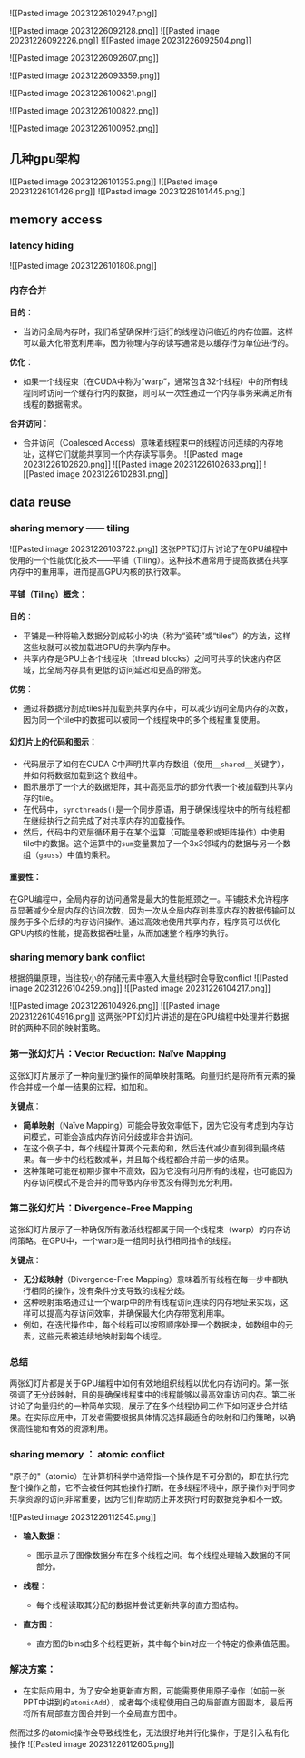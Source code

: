 ![[Pasted image 20231226102947.png]]

![[Pasted image 20231226092128.png]]
![[Pasted image 20231226092226.png]]
![[Pasted image 20231226092504.png]]

![[Pasted image 20231226092607.png]]

![[Pasted image 20231226093359.png]]

![[Pasted image 20231226100621.png]]

![[Pasted image 20231226100822.png]]

![[Pasted image 20231226100952.png]]

## 几种gpu架构
![[Pasted image 20231226101353.png]]
![[Pasted image 20231226101426.png]]
![[Pasted image 20231226101445.png]]

## memory access
### latency hiding
![[Pasted image 20231226101808.png]]

### 内存合并
**目的**：

- 当访问全局内存时，我们希望确保并行运行的线程访问临近的内存位置。这样可以最大化带宽利用率，因为物理内存的读写通常是以缓存行为单位进行的。

**优化**：

- 如果一个线程束（在CUDA中称为“warp”，通常包含32个线程）中的所有线程同时访问一个缓存行内的数据，则可以一次性通过一个内存事务来满足所有线程的数据需求。

**合并访问**：

- 合并访问（Coalesced Access）意味着线程束中的线程访问连续的内存地址，这样它们就能共享同一个内存读写事务。
![[Pasted image 20231226102620.png]]
![[Pasted image 20231226102633.png]]
![[Pasted image 20231226102831.png]]

## data reuse
### sharing memory —— tiling
![[Pasted image 20231226103722.png]]
这张PPT幻灯片讨论了在GPU编程中使用的一个性能优化技术——平铺（Tiling）。这种技术通常用于提高数据在共享内存中的重用率，进而提高GPU内核的执行效率。

#### 平铺（Tiling）概念：

**目的**：
- 平铺是一种将输入数据分割成较小的块（称为“瓷砖”或“tiles”）的方法，这样这些块就可以被加载进GPU的共享内存中。
- 共享内存是GPU上各个线程块（thread blocks）之间可共享的快速内存区域，比全局内存具有更低的访问延迟和更高的带宽。

**优势**：
- 通过将数据分割成tiles并加载到共享内存中，可以减少访问全局内存的次数，因为同一个tile中的数据可以被同一个线程块中的多个线程重复使用。

#### 幻灯片上的代码和图示：

- 代码展示了如何在CUDA C中声明共享内存数组（使用`__shared__`关键字），并如何将数据加载到这个数组中。
- 图示展示了一个大的数据矩阵，其中高亮显示的部分代表一个被加载到共享内存的tile。
- 在代码中，`syncthreads()`是一个同步原语，用于确保线程块中的所有线程都在继续执行之前完成了对共享内存的加载操作。
- 然后，代码中的双层循环用于在某个运算（可能是卷积或矩阵操作）中使用tile中的数据。这个运算中的`sum`变量累加了一个3x3邻域内的数据与另一个数组（`gauss`）中值的乘积。

#### 重要性：

在GPU编程中，全局内存的访问通常是最大的性能瓶颈之一。平铺技术允许程序员显著减少全局内存的访问次数，因为一次从全局内存到共享内存的数据传输可以服务于多个后续的内存访问操作。通过高效地使用共享内存，程序员可以优化GPU内核的性能，提高数据吞吐量，从而加速整个程序的执行。

### sharing memory bank conflict
根据鸽巢原理，当往较小的存储元素中塞入大量线程时会导致conflict
![[Pasted image 20231226104259.png]]
![[Pasted image 20231226104217.png]]

![[Pasted image 20231226104926.png]]
![[Pasted image 20231226104916.png]]
这两张PPT幻灯片讲述的是在GPU编程中处理并行数据时的两种不同的映射策略。
### 第一张幻灯片：Vector Reduction: Naïve Mapping

这张幻灯片展示了一种向量归约操作的简单映射策略。向量归约是将所有元素的操作合并成一个单一结果的过程，如加和。

**关键点**：
- **简单映射**（Naïve Mapping）可能会导致效率低下，因为它没有考虑到内存访问模式，可能会造成内存访问分歧或非合并访问。
- 在这个例子中，每个线程计算两个元素的和，然后迭代减少直到得到最终结果。每一步中的线程数减半，并且每个线程都合并前一步的结果。
- 这种策略可能在初期步骤中不高效，因为它没有利用所有的线程，也可能因为内存访问模式不是合并的而导致内存带宽没有得到充分利用。
### 第二张幻灯片：Divergence-Free Mapping

这张幻灯片展示了一种确保所有激活线程都属于同一个线程束（warp）的内存访问策略。在GPU中，一个warp是一组同时执行相同指令的线程。

**关键点**：
- **无分歧映射**（Divergence-Free Mapping）意味着所有线程在每一步中都执行相同的操作，没有条件分支导致的线程分歧。
- 这种映射策略通过让一个warp中的所有线程访问连续的内存地址来实现，这样可以提高内存访问效率，并确保最大化内存带宽利用率。
- 例如，在迭代操作中，每个线程可以按照顺序处理一个数据块，如数组中的元素，这些元素被连续地映射到每个线程。



### 总结

两张幻灯片都是关于GPU编程中如何有效地组织线程以优化内存访问的。第一张强调了无分歧映射，目的是确保线程束中的线程能够以最高效率访问内存。第二张讨论了向量归约的一种简单实现，展示了在多个线程协同工作下如何逐步合并结果。在实际应用中，开发者需要根据具体情况选择最适合的映射和归约策略，以确保高性能和有效的资源利用。

### sharing memory ： atomic conflict
"原子的"（atomic）在计算机科学中通常指一个操作是不可分割的，即在执行完整个操作之前，它不会被任何其他操作打断。在多线程环境中，原子操作对于同步共享资源的访问非常重要，因为它们帮助防止并发执行时的数据竞争和不一致。

![[Pasted image 20231226112545.png]]
- **输入数据**：
  - 图示显示了图像数据分布在多个线程之间。每个线程处理输入数据的不同部分。

- **线程**：
  - 每个线程读取其分配的数据并尝试更新共享的直方图结构。

- **直方图**：
  - 直方图的bins由多个线程更新，其中每个bin对应一个特定的像素值范围。

### 解决方案：

- 在实际应用中，为了安全地更新直方图，可能需要使用原子操作（如前一张PPT中讲到的`atomicAdd`），或者每个线程使用自己的局部直方图副本，最后再将所有局部直方图合并到一个全局直方图中。

然而过多的atomic操作会导致线性化，无法很好地并行化操作，于是引入私有化操作
![[Pasted image 20231226112605.png]]




